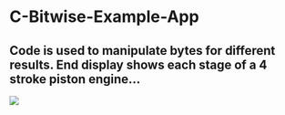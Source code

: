 # C-Bitwise-Example-App

## Code is used to manipulate bytes for different results. End display shows each stage of a 4 stroke piston engine...

<img src="engine-img"/>
